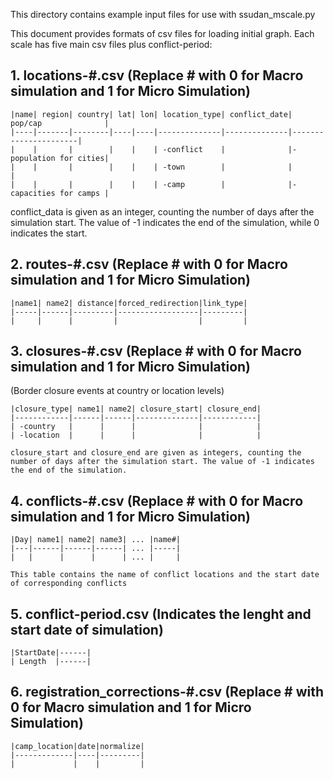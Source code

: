 This directory contains example input files for use with ssudan_mscale.py

This document provides formats of csv files for loading initial graph. Each scale has five main csv files plus conflict-period:

 ## 1. locations-#.csv (Replace # with 0 for Macro simulation and 1 for Micro Simulation)
 
    |name| region| country| lat| lon| location_type| conflict_date| pop/cap              |
    |----|-------|--------|----|----|--------------|--------------|----------------------|
    |    |       |        |    |    | -conflict    |              |-population for cities|
    |    |       |        |    |    | -town        |              |                      |
    |    |       |        |    |    | -camp        |              |-capacities for camps |
 
 conflict_data is given as an integer, counting the number of days after the simulation start. The value of -1 indicates the end of the simulation, while 0 indicates the start.

 ## 2. routes-#.csv (Replace # with 0 for Macro simulation and 1 for Micro Simulation)

    |name1| name2| distance|forced_redirection|link_type|
    |-----|------|---------|------------------|---------|
    |     |      |         |                  |         |


 ## 3. closures-#.csv (Replace # with 0 for Macro simulation and 1 for Micro Simulation)

 (Border closure events at country or location levels)
   
    |closure_type| name1| name2| closure_start| closure_end|
    |------------|------|------|--------------|------------|
    | -country   |      |      |              |            |
    | -location  |      |      |              |            |
    
    closure_start and closure_end are given as integers, counting the number of days after the simulation start. The value of -1 indicates the end of the simulation.

 ## 4. conflicts-#.csv (Replace # with 0 for Macro simulation and 1 for Micro Simulation)

    |Day| name1| name2| name3| ... |name#|
    |---|------|------|------| ... |-----|
    |   |      |      |      | ... |     |

    This table contains the name of conflict locations and the start date of corresponding conflicts

 ## 5. conflict-period.csv (Indicates the lenght and start date of simulation)

    |StartDate|------| 
    | Length  |------|

 ## 6. registration_corrections-#.csv (Replace # with 0 for Macro simulation and 1 for Micro Simulation)

    |camp_location|date|normalize|
    |-------------|----|---------|
    |             |    |         |
